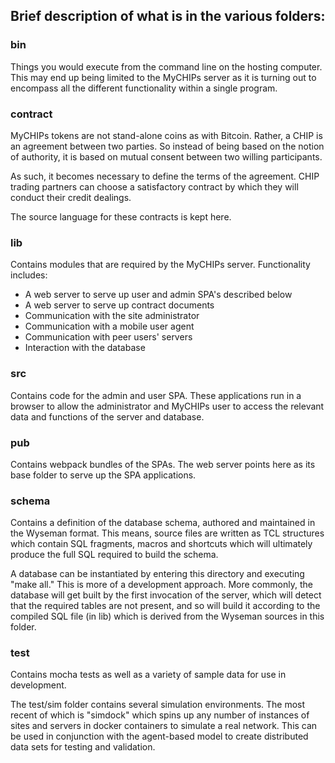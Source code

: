 ## Brief description of what is in the various folders:

### bin
Things you would execute from the command line on the hosting computer.
This may end up being limited to the MyCHIPs server as it is turning out to 
encompass all the different functionality within a single program.

### contract
MyCHIPs tokens are not stand-alone coins as with Bitcoin.  Rather, a CHIP
is an agreement between two parties.  So instead of being based on the
notion of authority, it is based on mutual consent between two willing
participants.
    
As such, it becomes necessary to define the terms of the agreement.  CHIP
trading partners can choose a satisfactory contract by which they will
conduct their credit dealings.  
    
The source language for these contracts is kept here.

### lib
Contains modules that are required by the MyCHIPs server.
Functionality includes:
  - A web server to serve up user and admin SPA's described below
  - A web server to serve up contract documents
  - Communication with the site administrator
  - Communication with a mobile user agent
  - Communication with peer users' servers
  - Interaction with the database

### src
Contains code for the admin and user SPA.  These applications run in a
browser to allow the administrator and MyCHIPs user to access the
relevant data and functions of the server and database.  
    
### pub
Contains webpack bundles of the SPAs.  The web server points here as its
base folder to serve up the SPA applications.
    
### schema
Contains a definition of the database schema, authored and maintained in 
the Wyseman format.  This means, source files are written as TCL 
structures which contain SQL fragments, macros and shortcuts which will
ultimately produce the full SQL required to build the schema.
    
A database can be instantiated by entering this directory and executing
"make all."  This is more of a development approach.  More commonly, the
database will get built by the first invocation of the server, which will
detect that the required tables are not present, and so will build it
according to the compiled SQL file (in lib) which is derived from the
Wyseman sources in this folder.

### test
Contains mocha tests as well as a variety of sample data for use in
development.
    
The test/sim folder contains several simulation environments.  The most
recent of which is "simdock" which spins up any number of instances of 
sites and servers in docker containers to simulate a real network.  This 
can be used in conjunction with the agent-based model to create distributed 
data sets for testing and validation.
